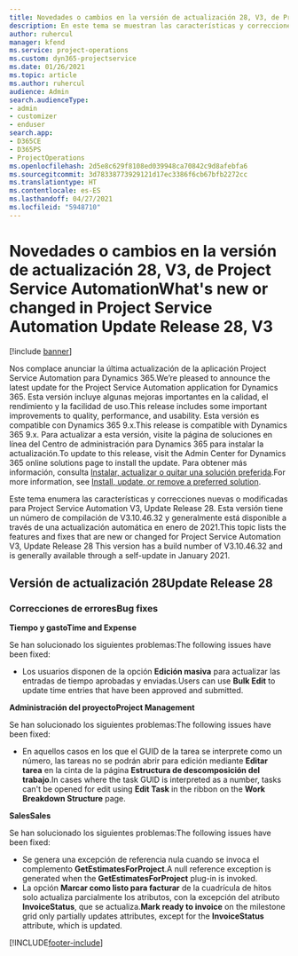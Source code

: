 ```yaml
---
title: Novedades o cambios en la versión de actualización 28, V3, de Project Service Automation
description: En este tema se muestran las características y correcciones que están disponibles en la versión de actualización 28, V3, de Project Service Automation.
author: ruhercul
manager: kfend
ms.service: project-operations
ms.custom: dyn365-projectservice
ms.date: 01/26/2021
ms.topic: article
ms.author: ruhercul
audience: Admin
search.audienceType:
- admin
- customizer
- enduser
search.app:
- D365CE
- D365PS
- ProjectOperations
ms.openlocfilehash: 2d5e8c629f8108ed039948ca70842c9d8afebfa6
ms.sourcegitcommit: 3d78338773929121d17ec3386f6cb67bfb2272cc
ms.translationtype: HT
ms.contentlocale: es-ES
ms.lasthandoff: 04/27/2021
ms.locfileid: "5948710"
---
```

# <a name="whats-new-or-changed-in-project-service-automation-update-release-28-v3"></a><span data-ttu-id="c422e-103">Novedades o cambios en la versión de actualización 28, V3, de Project Service Automation</span><span class="sxs-lookup"><span data-stu-id="c422e-103">What's new or changed in Project Service Automation Update Release 28, V3</span></span>

[!include [banner](../includes/psa-now-project-operations.md)]

<span data-ttu-id="c422e-104">Nos complace anunciar la última actualización de la aplicación Project Service Automation para Dynamics 365.</span><span class="sxs-lookup"><span data-stu-id="c422e-104">We’re pleased to announce the latest update for the Project Service Automation application for Dynamics 365.</span></span> <span data-ttu-id="c422e-105">Esta versión incluye algunas mejoras importantes en la calidad, el rendimiento y la facilidad de uso.</span><span class="sxs-lookup"><span data-stu-id="c422e-105">This release includes some important improvements to quality, performance, and usability.</span></span> <span data-ttu-id="c422e-106">Esta versión es compatible con Dynamics 365 9.x.</span><span class="sxs-lookup"><span data-stu-id="c422e-106">This release is compatible with Dynamics 365 9.x.</span></span> <span data-ttu-id="c422e-107">Para actualizar a esta versión, visite la página de soluciones en línea del Centro de administración para Dynamics 365 para instalar la actualización.</span><span class="sxs-lookup"><span data-stu-id="c422e-107">To update to this release, visit the Admin Center for Dynamics 365 online solutions page to install the update.</span></span> <span data-ttu-id="c422e-108">Para obtener más información, consulta [Instalar, actualizar o quitar una solución preferida](/power-platform/admin/install-remove-preferred-solution).</span><span class="sxs-lookup"><span data-stu-id="c422e-108">For more information, see [Install, update, or remove a preferred solution](/power-platform/admin/install-remove-preferred-solution).</span></span>

<span data-ttu-id="c422e-109">Este tema enumera las características y correcciones nuevas o modificadas para Project Service Automation V3, Update Release 28. Esta versión tiene un número de compilación de V3.10.46.32 y generalmente está disponible a través de una actualización automática en enero de 2021.</span><span class="sxs-lookup"><span data-stu-id="c422e-109">This topic lists the features and fixes that are new or changed for Project Service Automation V3, Update Release 28 This version has a build number of V3.10.46.32 and is generally available through a self-update in January 2021.</span></span>

## <a name="update-release-28"></a><span data-ttu-id="c422e-110">Versión de actualización 28</span><span class="sxs-lookup"><span data-stu-id="c422e-110">Update Release 28</span></span>

### <a name="bug-fixes"></a><span data-ttu-id="c422e-111">Correcciones de errores</span><span class="sxs-lookup"><span data-stu-id="c422e-111">Bug fixes</span></span>

<span data-ttu-id="c422e-112">**Tiempo y gasto**</span><span class="sxs-lookup"><span data-stu-id="c422e-112">**Time and Expense**</span></span>

<span data-ttu-id="c422e-113">Se han solucionado los siguientes problemas:</span><span class="sxs-lookup"><span data-stu-id="c422e-113">The following issues have been fixed:</span></span>

- <span data-ttu-id="c422e-114">Los usuarios disponen de la opción **Edición masiva** para actualizar las entradas de tiempo aprobadas y enviadas.</span><span class="sxs-lookup"><span data-stu-id="c422e-114">Users can use **Bulk Edit** to update time entries that have been approved and submitted.</span></span>

<span data-ttu-id="c422e-115">**Administración del proyecto**</span><span class="sxs-lookup"><span data-stu-id="c422e-115">**Project Management**</span></span>

<span data-ttu-id="c422e-116">Se han solucionado los siguientes problemas:</span><span class="sxs-lookup"><span data-stu-id="c422e-116">The following issues have been fixed:</span></span>

- <span data-ttu-id="c422e-117">En aquellos casos en los que el GUID de la tarea se interprete como un número, las tareas no se podrán abrir para edición mediante **Editar tarea** en la cinta de la página **Estructura de descomposición del trabajo**.</span><span class="sxs-lookup"><span data-stu-id="c422e-117">In cases where the task GUID is interpreted as a number, tasks can't be opened for edit using **Edit Task** in the ribbon on the **Work Breakdown Structure** page.</span></span>

<span data-ttu-id="c422e-118">**Sales**</span><span class="sxs-lookup"><span data-stu-id="c422e-118">**Sales**</span></span>

<span data-ttu-id="c422e-119">Se han solucionado los siguientes problemas:</span><span class="sxs-lookup"><span data-stu-id="c422e-119">The following issues have been fixed:</span></span>

- <span data-ttu-id="c422e-120">Se genera una excepción de referencia nula cuando se invoca el complemento **GetEstimatesForProject**.</span><span class="sxs-lookup"><span data-stu-id="c422e-120">A null reference exception is generated when the **GetEstimatesForProject** plug-in is invoked.</span></span>
- <span data-ttu-id="c422e-121">La opción **Marcar como listo para facturar** de la cuadrícula de hitos solo actualiza parcialmente los atributos, con la excepción del atributo **InvoiceStatus**, que se actualiza.</span><span class="sxs-lookup"><span data-stu-id="c422e-121">**Mark ready to invoice** on the milestone grid only partially updates attributes, except for the **InvoiceStatus** attribute, which is updated.</span></span>



[!INCLUDE[footer-include](../includes/footer-banner.md)]